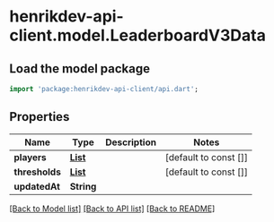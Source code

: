 # henrikdev-api-client.model.LeaderboardV3Data

## Load the model package
```dart
import 'package:henrikdev-api-client/api.dart';
```

## Properties
Name | Type | Description | Notes
------------ | ------------- | ------------- | -------------
**players** | [**List<LeaderboardV3DataPlayer>**](LeaderboardV3DataPlayer.md) |  | [default to const []]
**thresholds** | [**List<LeaderboardV3DataThreshold>**](LeaderboardV3DataThreshold.md) |  | [default to const []]
**updatedAt** | **String** |  | 

[[Back to Model list]](../README.md#documentation-for-models) [[Back to API list]](../README.md#documentation-for-api-endpoints) [[Back to README]](../README.md)


